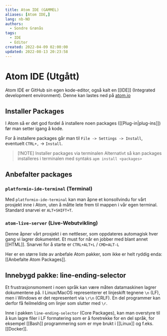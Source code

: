 ```yaml
---
title: Atom IDE (GAMMEL)
aliases: [Atom IDE,]
lang: nb-NO
authors:
  - Sondre Grønås
tags:
  - IDE
  - Editor
created: 2022-04-09 02:00:00
updated: 2022-08-13 20:23:58
---
```

# Atom IDE (Utgått)
Atom IDE er GitHub sin egen kode-editor, også kalt en [[IDE]] (Integrated development environment). Denne kan lastes ned på [atom.io](https://atom.io/)

## Installer Packages
I Atom så er det god fordel å installere noen packages ([[Plug-in|plug-ins]]) før man setter igang å kode. 

For å installere packages går man til `File -> Settings -> Install`, eventuelt `CTRL+,` -> `Install`.

> [!NOTE] Installer packages via terminalen
> Alternativt så kan packages installeres i terminalen med syntaks `apm install <packages>`

## Anbefalter packages
### `platformio-ide-terminal` (Terminal)
Med `platformio-ide-terminal` kan man åpne et konsollvindu for vårt prosjekt inne i Atom, uten å måtte lete frem til mappen i vår egen terminal. Standard snarvei er `ALT+SHIFT+T`.

### `atom-live-server` (Live-Webutvikling)
Denne åpner vårt prosjekt i en nettleser, som oppdateres automagisk hver gang vi lagrer dokumentet. Et must for når en jobber med blant annet [[HTML]]. Snarvei for å starte er `CTRL+ALT+L` / `CMD+ALT-L`

Her er en større liste av anbefale Atom pakker, som ikke er helt ryddig enda: [[Anbefalte Atom Packages]].

## Innebygd pakke: line-ending-selector
Et frustrasjonsmoment i noen språk kan være måten datamaskinen lagrer dokumentene på. I Linux/MacOS representerer et linjeskift tegnene `\n` (LF), men i Windows er det representert via `\r\n` (CRLF). En del programmer kan derfor få feilmelding om linjer som slutter med `\r`.

Inne i pakken `line-ending-selector` (Core Packages), kan man overstyre til å kun lagre filer i LF formatering som er å foretrekke for en del språk, for eksempel [[Bash]] programmering som er mye brukt i [[Linux]] og f.eks. [[Docker]].
